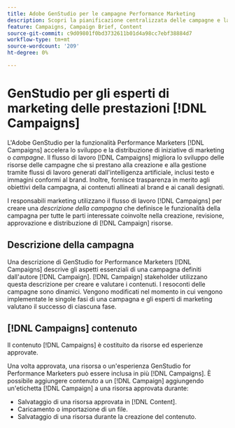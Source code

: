 ```yaml
---
title: Adobe GenStudio per le campagne Performance Marketing
description: Scopri la pianificazione centralizzata delle campagne e la creazione di brevi campagne.
feature: Campaigns, Campaign Brief, Content
source-git-commit: c9d09801f0bd3732611b01d4a98cc7ebf38884d7
workflow-type: tm+mt
source-wordcount: '209'
ht-degree: 0%

---
```



# GenStudio per gli esperti di marketing delle prestazioni [!DNL Campaigns]

L&#39;Adobe GenStudio per la funzionalità Performance Marketers [!DNL Campaigns] accelera lo sviluppo e la distribuzione di iniziative di marketing o _campagne_. Il flusso di lavoro [!DNL Campaigns] migliora lo sviluppo delle risorse delle campagne che si prestano alla creazione e alla gestione tramite flussi di lavoro generati dall&#39;intelligenza artificiale, inclusi testo e immagini conformi al brand. Inoltre, fornisce trasparenza in merito agli obiettivi della campagna, ai contenuti allineati al brand e ai canali designati.

I responsabili marketing utilizzano il flusso di lavoro [!DNL Campaigns] per creare una _descrizione della campagna_ che definisce le funzionalità della campagna per tutte le parti interessate coinvolte nella creazione, revisione, approvazione e distribuzione di [!DNL Campaign] risorse.

## Descrizione della campagna

Una descrizione di GenStudio for Performance Marketers [!DNL Campaigns] descrive gli aspetti essenziali di una campagna definiti dall&#39;autore [!DNL Campaign]. [!DNL Campaign] stakeholder utilizzano questa descrizione per creare e valutare i contenuti. I resoconti delle campagne sono dinamici. Vengono modificati nel momento in cui vengono implementate le singole fasi di una campagna e gli esperti di marketing valutano il successo di ciascuna fase.

## [!DNL Campaigns] contenuto

Il contenuto [!DNL Campaigns] è costituito da risorse ed esperienze approvate.

Una volta approvata, una risorsa o un&#39;esperienza GenStudio for Performance Marketers può essere inclusa in più [!DNL Campaigns]. È possibile aggiungere contenuto a un [!DNL Campaign] aggiungendo un&#39;etichetta [!DNL Campaign] a una risorsa approvata durante:

* Salvataggio di una risorsa approvata in [!DNL Content].
* Caricamento o importazione di un file.
* Salvataggio di una risorsa durante la creazione del contenuto.
